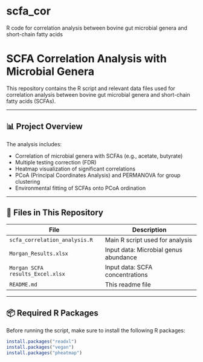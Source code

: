 # scfa_cor
R code for correlation analysis between bovine gut microbial genera and short-chain fatty acids

# SCFA Correlation Analysis with Microbial Genera

This repository contains the R script and relevant data files used for correlation analysis between bovine gut microbial genera and short-chain fatty acids (SCFAs).

---

## 📊 Project Overview

The analysis includes:

- Correlation of microbial genera with SCFAs (e.g., acetate, butyrate)
- Multiple testing correction (FDR)
- Heatmap visualization of significant correlations
- PCoA (Principal Coordinates Analysis) and PERMANOVA for group clustering
- Environmental fitting of SCFAs onto PCoA ordination

---

## 📁 Files in This Repository

| File | Description |
|------|-------------|
| `scfa_correlation_analysis.R` | Main R script used for analysis |
| `Morgan_Results.xlsx` | Input data: Microbial genus abundance |
| `Morgan SCFA results_Excel.xlsx` | Input data: SCFA concentrations |
| `README.md` | This readme file |

---

## 📦 Required R Packages

Before running the script, make sure to install the following R packages:

```r
install.packages("readxl")
install.packages("vegan")
install.packages("pheatmap")
